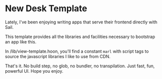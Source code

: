 # New Desk Template

Lately, I've been enjoying writing apps that serve their frontend directly with Sail.

This template provides all the libraries and facilities necessary to bootstrap an app like this. 

In /lib/view-template.hoon, you'll find a constant `marl` with script tags to source the javascript libraries I like to use from CDN. 

That's it. No build step, no glob, no bundler, no transpilation. Just fast, fun, powerful UI. Hope you enjoy.

